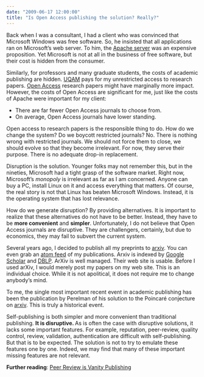 ```yaml
---
date: "2009-06-17 12:00:00"
title: "Is Open Access publishing the solution? Really?"
---
```




Back when I was a consultant, I had a client who was convinced that Microsoft Windows was free software. So, he insisted that all applications ran on Microsoft&rsquo;s web server. To him, the [Apache server](http://www.apache.org) was an expensive proposition. Yet Microsoft is not at all in the business of free software, but their cost is hidden from the consumer.

Similarly, for professors and many graduate students, the costs of academic publishing are hidden. [UQAM](http://www.uqam.ca) pays for my unrestricted access to research papers. [Open Access](https://en.wikipedia.org/wiki/Open_access_(publishing)) research papers might have marginally more impact. However, the costs of Open Access are significant for me, just like the costs of Apache were important for my client:

- There are far fewer Open Access journals to choose from.
- On average, Open Access journals have lower standing.


Open access to research papers is the responsible thing to do. How do we change the system? Do we boycott restricted journals? No. There is nothing wrong with restricted journals. We should not force them to close, we should evolve so that they become irrelevant. For now, they serve their purpose. There is no adequate drop-in replacement.

Disruption is the solution. Younger folks may not remember this, but in the nineties, Microsoft had a tight grasp of the software market. Right now, Microsoft&rsquo;s _monopoly_ is irrelevant as far as I am concerned. Anyone can buy a PC, install Linux on it and access everything that matters. Of course, the real story is not that Linux has beaten Microsoft Windows. Instead, it is the operating system that has lost relevance.

How do we generate disruption? By providing alternatives. It is important to realize that these alternatives do not have to be better. Instead, they have to be __more convenient__ and __simpler__. Unfortunately, I do not believe that Open Access journals are disruptive. They are challengers, certainly, but due to economics, they may fail to subvert the current system.

Several years ago, I decided to publish all my preprints to [arxiv](http://arxiv.org/find/cs/1/au:+Lemire_D/0/1/0/all/0/1). You can even grab an [atom feed](feed://arxiv.org/a/Lemire_D_1.atom) of my publications. Arxiv is indexed by [Google Scholar](https://scholar.google.com) and [DBLP](http://www.informatik.uni-trier.de/~ley/db/). ArXiv is well managed. Their web site is usable. Before I used arXiv, I would merely post my papers on my web site. This is an individual choice. While it is not apolitical, it does not require me to change anybody&rsquo;s mind.

To me, the single most important recent event in academic publishing has been the publication by Perelman of his solution to the Poincaré conjecture on [arxiv](http://aps.arxiv.org/find/grp_math/1/au:+Perelman_Grisha/0/1/0/all/0/1). This is truly a historical event.

Self-publishing is both simpler and more convenient than traditional publishing. __It is disruptive. <span style="font-weight: normal;">As is often the case with disruptive solutions, it lacks some important features. For example, reputation, peer-review, quality control, review, validation, authentication are difficult with self-publishing. But that is to be expected. The solution is not to try to emulate these features one by one. Indeed, we may find that many of these important missing features are not relevant.</span>__

__Further reading__: [Peer Review is Vanity Publishing](http://www.academicevolution.com/2009/02/peer-review-is-vanity-publishing.html)

